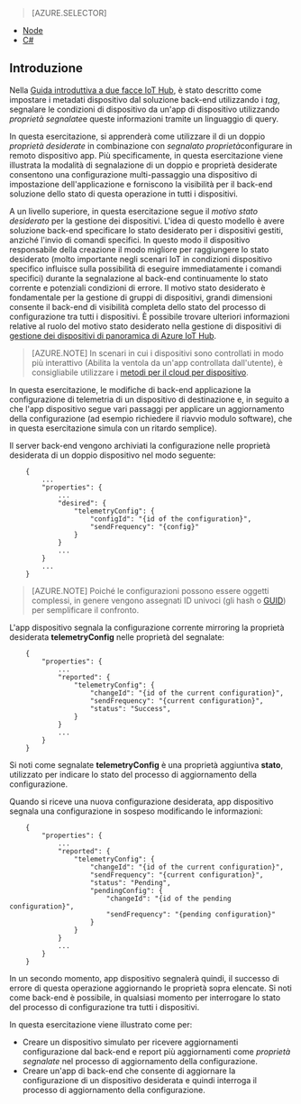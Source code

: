> [AZURE.SELECTOR]
- [Node](../articles/iot-hub/iot-hub-node-node-twin-how-to-configure.md)
- [C#](../articles/iot-hub/iot-hub-csharp-node-twin-how-to-configure.md)

## <a name="introduction"></a>Introduzione

Nella [Guida introduttiva a due facce IoT Hub][lnk-twin-tutorial], è stato descritto come impostare i metadati dispositivo dal soluzione back-end utilizzando i *tag*, segnalare le condizioni di dispositivo da un'app di dispositivo utilizzando *proprietà segnalate*e queste informazioni tramite un linguaggio di query.

In questa esercitazione, si apprenderà come utilizzare il di un doppio *proprietà desiderate* in combinazione con *segnalato proprietà*configurare in remoto dispositivo app. Più specificamente, in questa esercitazione viene illustrata la modalità di segnalazione di un doppio e proprietà desiderate consentono una configurazione multi-passaggio una dispositivo di impostazione dell'applicazione e forniscono la visibilità per il back-end soluzione dello stato di questa operazione in tutti i dispositivi.

A un livello superiore, in questa esercitazione segue il *motivo stato desiderato* per la gestione dei dispositivi. L'idea di questo modello è avere soluzione back-end specificare lo stato desiderato per i dispositivi gestiti, anziché l'invio di comandi specifici. In questo modo il dispositivo responsabile della creazione il modo migliore per raggiungere lo stato desiderato (molto importante negli scenari IoT in condizioni dispositivo specifico influisce sulla possibilità di eseguire immediatamente i comandi specifici) durante la segnalazione al back-end continuamente lo stato corrente e potenziali condizioni di errore. Il motivo stato desiderato è fondamentale per la gestione di gruppi di dispositivi, grandi dimensioni consente il back-end di visibilità completa dello stato del processo di configurazione tra tutti i dispositivi.
È possibile trovare ulteriori informazioni relative al ruolo del motivo stato desiderato nella gestione di dispositivi di [gestione dei dispositivi di panoramica di Azure IoT Hub][lnk-dm-overview].

> [AZURE.NOTE] In scenari in cui i dispositivi sono controllati in modo più interattivo (Abilita la ventola da un'app controllata dall'utente), è consigliabile utilizzare i [metodi per il cloud per dispositivo][lnk-methods].

In questa esercitazione, le modifiche di back-end applicazione la configurazione di telemetria di un dispositivo di destinazione e, in seguito a che l'app dispositivo segue vari passaggi per applicare un aggiornamento della configurazione (ad esempio richiedere il riavvio modulo software), che in questa esercitazione simula con un ritardo semplice).

Il server back-end vengono archiviati la configurazione nelle proprietà desiderata di un doppio dispositivo nel modo seguente:

        {
            ...
            "properties": {
                ...
                "desired": {
                    "telemetryConfig": {
                        "configId": "{id of the configuration}",
                        "sendFrequency": "{config}"
                    }
                }
                ...
            }
            ...
        }

> [AZURE.NOTE] Poiché le configurazioni possono essere oggetti complessi, in genere vengono assegnati ID univoci (gli hash o [GUID][lnk-guid]) per semplificare il confronto.

L'app dispositivo segnala la configurazione corrente mirroring la proprietà desiderata **telemetryConfig** nelle proprietà del segnalate:

        {
            "properties": {
                ...
                "reported": {
                    "telemetryConfig": {
                        "changeId": "{id of the current configuration}",
                        "sendFrequency": "{current configuration}",
                        "status": "Success",
                    }
                }
                ...
            }
        }

Si noti come segnalate **telemetryConfig** è una proprietà aggiuntiva **stato**, utilizzato per indicare lo stato del processo di aggiornamento della configurazione.

Quando si riceve una nuova configurazione desiderata, app dispositivo segnala una configurazione in sospeso modificando le informazioni:

        {
            "properties": {
                ...
                "reported": {
                    "telemetryConfig": {
                        "changeId": "{id of the current configuration}",
                        "sendFrequency": "{current configuration}",
                        "status": "Pending",
                        "pendingConfig": {
                            "changeId": "{id of the pending configuration}",
                            "sendFrequency": "{pending configuration}"
                        }
                    }
                }
                ...
            }
        }

In un secondo momento, app dispositivo segnalerà quindi, il successo di errore di questa operazione aggiornando le proprietà sopra elencate.
Si noti come back-end è possibile, in qualsiasi momento per interrogare lo stato del processo di configurazione tra tutti i dispositivi.

In questa esercitazione viene illustrato come per:

- Creare un dispositivo simulato per ricevere aggiornamenti configurazione dal back-end e report più aggiornamenti come *proprietà segnalate* nel processo di aggiornamento della configurazione.
- Creare un'app di back-end che consente di aggiornare la configurazione di un dispositivo desiderata e quindi interroga il processo di aggiornamento della configurazione.

<!-- links -->

[lnk-methods]: ../articles/iot-hub/iot-hub-devguide-direct-methods.md
[lnk-dm-overview]: ../articles/iot-hub/iot-hub-device-management-overview.md
[lnk-twin-tutorial]: ../articles/iot-hub/iot-hub-node-node-twin-getstarted.md
[lnk-guid]: https://en.wikipedia.org/wiki/Globally_unique_identifier